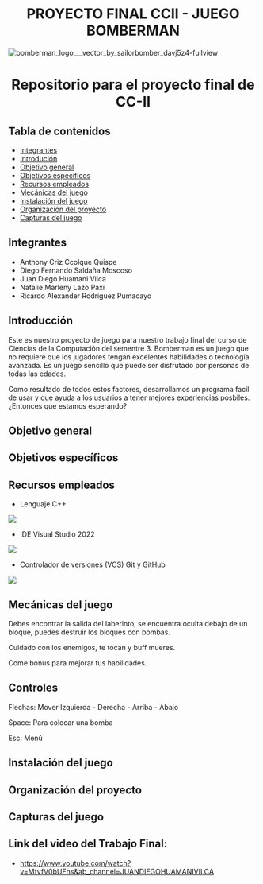 # <h1 align="center">PROYECTO FINAL CCII - JUEGO BOMBERMAN</h1>

![bomberman_logo___vector_by_sailorbomber_davj5z4-fullview](https://user-images.githubusercontent.com/106556678/184780033-98d6f622-521b-4e17-b81e-dc2bf608cb51.png)

### <h1 align="center">Repositorio para el proyecto final de CC-II</h1>

## Tabla de contenidos

- [Integrantes](#integrantes)
- [Introdución](#introducción)
- [Objetivo general](#objetivo-general)
- [Objetivos específicos](#objetivos-específicos)
- [Recursos empleados](#recursos-empleados)
- [Mecánicas del juego](#mecánicas-del-juego)
- [Instalación del juego](#instalación-del-juego)
- [Organización del proyecto](#organización-del-proyecto)
- [Capturas del juego](#capturas-del-juego)

## Integrantes

* Anthony Criz Ccolque Quispe
* Diego Fernando Saldaña Moscoso
* Juan Diego Huamani Vilca
* Natalie Marleny Lazo Paxi
* Ricardo Alexander Rodriguez Pumacayo

## Introducción

Este es nuestro proyecto de juego para nuestro trabajo final del curso de Ciencias de la Computación del sementre 3. Bomberman es un juego que no requiere que los jugadores tengan excelentes habilidades o tecnología avanzada. Es un juego sencillo que puede ser disfrutado por personas de todas las edades. 

Como resultado de todos estos factores, desarrollamos un programa facil de usar y que ayuda a los usuarios a tener mejores experiencias posbiles. ¿Entonces que estamos esperando?


## Objetivo general

## Objetivos específicos

## Recursos empleados

* Lenguaje C++

![](https://hpscds.com/wp-content/uploads/2019/04/c-plus-plus-logo.png)

* IDE Visual Studio 2022

![](https://upload.wikimedia.org/wikipedia/commons/5/5f/Visual_Studio_Logo_%282013-2017%29.svg)

* Controlador de versiones (VCS) Git y GitHub

![](https://www.freecodecamp.org/espanol/news/content/images/2021/01/cover-pic-1-.jpeg)

## Mecánicas del juego

Debes encontrar la salida del laberinto, se encuentra oculta debajo de un bloque, puedes destruir los bloques con bombas.

Cuidado con los enemigos, te tocan y buff mueres.

Come bonus para mejorar tus habilidades.


## Controles

Flechas: Mover Izquierda - Derecha - Arriba - Abajo

Space: Para colocar una bomba

Esc: Menú


## Instalación del juego

## Organización del proyecto

## Capturas del juego


## Link del video del Trabajo Final:
- https://www.youtube.com/watch?v=MtvfV0bUFhs&ab_channel=JUANDIEGOHUAMANIVILCA
